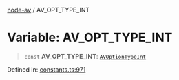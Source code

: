 [node-av](../globals.md) / AV\_OPT\_TYPE\_INT

# Variable: AV\_OPT\_TYPE\_INT

> `const` **AV\_OPT\_TYPE\_INT**: [`AVOptionTypeInt`](../type-aliases/AVOptionTypeInt.md)

Defined in: [constants.ts:971](https://github.com/seydx/av/blob/f8631fc881b394300b1479f511d55cf1c370a87f/src/constants/constants.ts#L971)
